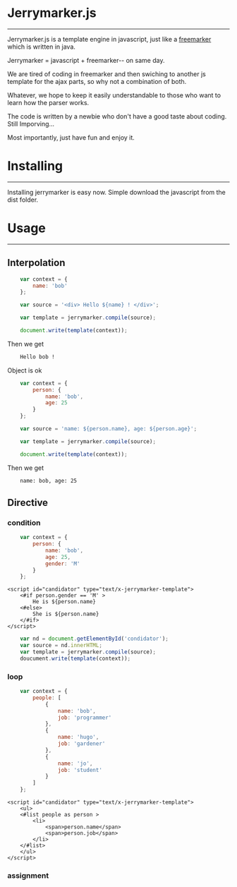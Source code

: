 # Jerrymarker.js
------

Jerrymarker.js is a template engine in javascript, just like a [freemarker](http://freemarker.org/) which is written in java.

Jerrymarker = javascript + freemarker-- on same day.

We are tired of coding in freemarker and then swiching to another js template for the ajax parts, so why not a combination of both.

Whatever, we hope to keep it easily understandable to those who want to learn how the parser works.

The code is written by a newbie who don't have a good taste about coding. Still Imporving...

Most importantly, just have fun and enjoy it.

# Installing
-----

Installing jerrymarker is easy now. Simple download the javascript from the dist folder.

# Usage
-----

## Interpolation

```javascript
    var context = {
        name: 'bob'
    };

    var source = '<div> Hello ${name} ! </div>';

    var template = jerrymarker.compile(source);

    document.write(template(context));
```
Then we get

```html
    Hello bob !
```

Object is ok
```javascript
    var context = {
        person: {
            name: 'bob',
            age: 25
        }
    };

    var source = 'name: ${person.name}, age: ${person.age}';

    var template = jerrymarker.compile(source);

    document.write(template(context));
```

Then we get

```html
    name: bob, age: 25
```

## Directive

### condition

```javascript
    var context = {
        person: {
            name: 'bob',
            age: 25,
            gender: 'M'
        }
    };
```

    <script id="candidator" type="text/x-jerrymarker-template">
        <#if person.gender == 'M' >
            He is ${person.name}
        <#else>
            She is ${person.name}
        </#if>
    </script>

```javascript
    var nd = document.getElementById('condidator');
    var source = nd.innerHTML;
    var template = jerrymarker.compile(source);
    doucument.write(template(context));
```

### loop

```javascript
    var context = {
        people: [
            {
                name: 'bob',
                job: 'programmer'
            },
            {
                name: 'hugo',
                job: 'gardener'
            },
            {
                name: 'jo',
                job: 'student'
            }
        ]
    };
```

    <script id="candidator" type="text/x-jerrymarker-template">
        <ul>
        <#list people as person >
            <li>
                <span>person.name</span>
                <span>person.job</span>
            </li> 
        </#list>
        </ul>
    </script>

### assignment

